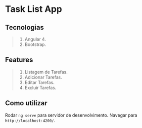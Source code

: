 # Task List App

## Tecnologias

>1. Angular 4.
>2. Bootstrap.

## Features

>1. Listagem de Tarefas.
>2. Adicionar Tarefas.
>3. Editar Tarefas.
>4. Excluir Tarefas.

## Como utilizar

Rodar `ng serve` para servidor de desenvolvimento. Navegar para `http://localhost:4200/`.
